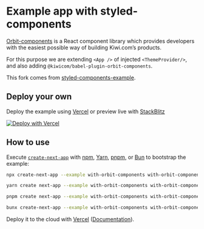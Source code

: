 # Example app with styled-components

[Orbit-components](https://orbit.kiwi) is a React component library which provides developers with the easiest possible way of building Kiwi.com’s products.

For this purpose we are extending `<App />` of injected `<ThemeProvider/>`, and also adding `@kiwicom/babel-plugin-orbit-components`.

This fork comes from [styled-components-example](https://github.com/vercel/next.js/tree/canary/examples/with-styled-components).

## Deploy your own

Deploy the example using [Vercel](https://vercel.com?utm_source=github&utm_medium=readme&utm_campaign=next-example) or preview live with [StackBlitz](https://stackblitz.com/github/vercel/next.js/tree/canary/examples/with-orbit-components)

[![Deploy with Vercel](https://vercel.com/button)](https://vercel.com/new/clone?repository-url=https://github.com/vercel/next.js/tree/canary/examples/with-orbit-components&project-name=with-orbit-components&repository-name=with-orbit-components)

## How to use

Execute [`create-next-app`](https://github.com/vercel/next.js/tree/canary/packages/create-next-app) with [npm](https://docs.npmjs.com/cli/init), [Yarn](https://yarnpkg.com/lang/en/docs/cli/create/), [pnpm](https://pnpm.io), or [Bun](https://bun.sh/docs/cli/bunx) to bootstrap the example:

```bash
npx create-next-app --example with-orbit-components with-orbit-components-app
```

```bash
yarn create next-app --example with-orbit-components with-orbit-components-app
```

```bash
pnpm create next-app --example with-orbit-components with-orbit-components-app
```

```bash
bunx create-next-app --example with-orbit-components with-orbit-components-app
```

Deploy it to the cloud with [Vercel](https://vercel.com/new?utm_source=github&utm_medium=readme&utm_campaign=next-example) ([Documentation](https://nextjs.org/docs/deployment)).
